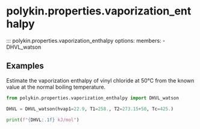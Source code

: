 # polykin.properties.vaporization_enthalpy

::: polykin.properties.vaporization_enthalpy
    options:
        members:
            - DHVL_watson

## Examples

Estimate the vaporization enthalpy of vinyl chloride at 50°C from the known value at the normal
boiling temperature.

```python exec="on" source="material-block"
from polykin.properties.vaporization_enthalpy import DHVL_watson

DHVL = DHVL_watson(hvap1=22.9, T1=258., T2=273.15+50, Tc=425.)

print(f"{DHVL:.1f} kJ/mol")
```
